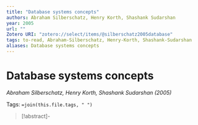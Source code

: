 ```yaml
---
title: "Database systems concepts"
authors: Abraham Silberschatz, Henry Korth, Shashank Sudarshan
year: 2005
url: ""
Zotero URI: "zotero://select/items/@silberschatz2005database"
tags: to-read, Abraham-Silberschatz, Henry-Korth, Shashank-Sudarshan
aliases: Database systems concepts
---
```


# Database systems concepts  
_Abraham Silberschatz, Henry Korth, Shashank Sudarshan (2005)_

Tags: `=join(this.file.tags, " ")`

> [!abstract]-
> 


